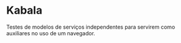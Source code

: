 # Kabala
Testes de modelos de serviços independentes para servirem como auxiliares no uso de um navegador.
